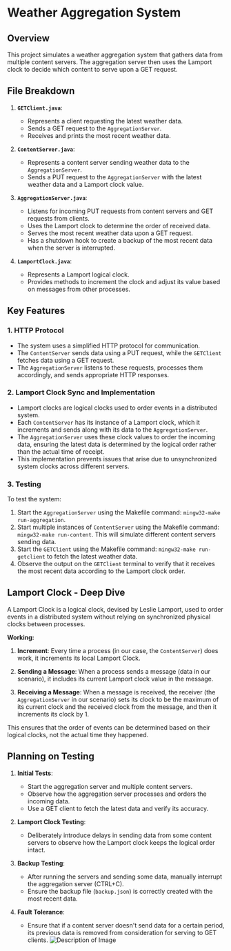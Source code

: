 # Weather Aggregation System

## Overview

This project simulates a weather aggregation system that gathers data from multiple content servers. The aggregation server then uses the Lamport clock to decide which content to serve upon a GET request.

## File Breakdown

1. **`GETClient.java`**: 
    - Represents a client requesting the latest weather data.
    - Sends a GET request to the `AggregationServer`.
    - Receives and prints the most recent weather data.

2. **`ContentServer.java`**:
    - Represents a content server sending weather data to the `AggregationServer`.
    - Sends a PUT request to the `AggregationServer` with the latest weather data and a Lamport clock value.

3. **`AggregationServer.java`**:
    - Listens for incoming PUT requests from content servers and GET requests from clients.
    - Uses the Lamport clock to determine the order of received data.
    - Serves the most recent weather data upon a GET request.
    - Has a shutdown hook to create a backup of the most recent data when the server is interrupted.

4. **`LamportClock.java`**:
    - Represents a Lamport logical clock.
    - Provides methods to increment the clock and adjust its value based on messages from other processes.

## Key Features

### 1. HTTP Protocol

- The system uses a simplified HTTP protocol for communication.
- The `ContentServer` sends data using a PUT request, while the `GETClient` fetches data using a GET request.
- The `AggregationServer` listens to these requests, processes them accordingly, and sends appropriate HTTP responses.

### 2. Lamport Clock Sync and Implementation

- Lamport clocks are logical clocks used to order events in a distributed system.
- Each `ContentServer` has its instance of a Lamport clock, which it increments and sends along with its data to the `AggregationServer`.
- The `AggregationServer` uses these clock values to order the incoming data, ensuring the latest data is determined by the logical order rather than the actual time of receipt.
- This implementation prevents issues that arise due to unsynchronized system clocks across different servers.

### 3. Testing

To test the system:

1. Start the `AggregationServer` using the Makefile command: `mingw32-make run-aggregation`.
2. Start multiple instances of `ContentServer` using the Makefile command: `mingw32-make run-content`. This will simulate different content servers sending data.
3. Start the `GETClient` using the Makefile command: `mingw32-make run-getclient` to fetch the latest weather data.
4. Observe the output on the `GETClient` terminal to verify that it receives the most recent data according to the Lamport clock order.

## Lamport Clock - Deep Dive

A Lamport Clock is a logical clock, devised by Leslie Lamport, used to order events in a distributed system without relying on synchronized physical clocks between processes.

**Working:**

1. **Increment**: Every time a process (in our case, the `ContentServer`) does work, it increments its local Lamport Clock.

2. **Sending a Message**: When a process sends a message (data in our scenario), it includes its current Lamport clock value in the message.

3. **Receiving a Message**: When a message is received, the receiver (the `AggregationServer` in our scenario) sets its clock to be the maximum of its current clock and the received clock from the message, and then it increments its clock by 1.

This ensures that the order of events can be determined based on their logical clocks, not the actual time they happened.

## Planning on Testing

1. **Initial Tests**:
    - Start the aggregation server and multiple content servers.
    - Observe how the aggregation server processes and orders the incoming data.
    - Use a GET client to fetch the latest data and verify its accuracy.

2. **Lamport Clock Testing**:
    - Deliberately introduce delays in sending data from some content servers to observe how the Lamport clock keeps the logical order intact.

3. **Backup Testing**:
    - After running the servers and sending some data, manually interrupt the aggregation server (CTRL+C).
    - Ensure the backup file (`backup.json`) is correctly created with the most recent data.

4. **Fault Tolerance**:
    - Ensure that if a content server doesn't send data for a certain period, its previous data is removed from consideration for serving to GET clients.
![Description of Image](weather_aggregation-3/CaptureFF.jpg)
